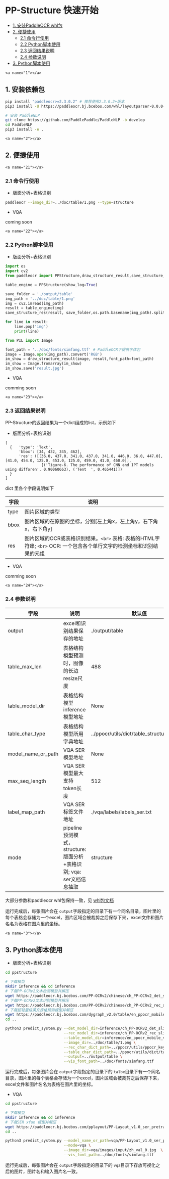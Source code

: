 # PP-Structure 快速开始

* [1. 安装PaddleOCR whl包](#1)
* [2. 便捷使用](#2)
  + [2.1 命令行使用](#21)
  + [2.2 Python脚本使用](#22)
  + [2.3 返回结果说明](#23)
  + [2.4 参数说明](#24)
* [3. Python脚本使用](#3)

`<a name="1"></a>`

## 1. 安装依赖包

```bash
pip install "paddleocr>=2.3.0.2" # 推荐使用2.3.0.2+版本
pip3 install -U https://paddleocr.bj.bcebos.com/whl/layoutparser-0.0.0-py3-none-any.whl

# 安装 PaddleNLP
git clone https://github.com/PaddlePaddle/PaddleNLP -b develop
cd PaddleNLP
pip3 install -e .

```

`<a name="2"></a>`

## 2. 便捷使用

`<a name="21"></a>`

### 2.1 命令行使用

* 版面分析+表格识别

```bash
paddleocr --image_dir=../doc/table/1.png --type=structure
```

* VQA

coming soon

`<a name="22"></a>`

### 2.2 Python脚本使用

* 版面分析+表格识别

```python
import os
import cv2
from paddleocr import PPStructure,draw_structure_result,save_structure_res

table_engine = PPStructure(show_log=True)

save_folder = './output/table'
img_path = '../doc/table/1.png'
img = cv2.imread(img_path)
result = table_engine(img)
save_structure_res(result, save_folder,os.path.basename(img_path).split('.')[0])

for line in result:
    line.pop('img')
    print(line)

from PIL import Image

font_path = '../doc/fonts/simfang.ttf' # PaddleOCR下提供字体包
image = Image.open(img_path).convert('RGB')
im_show = draw_structure_result(image, result,font_path=font_path)
im_show = Image.fromarray(im_show)
im_show.save('result.jpg')
```

* VQA

comming soon

`<a name="23"></a>`

### 2.3 返回结果说明

PP-Structure的返回结果为一个dict组成的list，示例如下

* 版面分析+表格识别

```shell
[
  {   'type': 'Text',
      'bbox': [34, 432, 345, 462],
      'res': ([[36.0, 437.0, 341.0, 437.0, 341.0, 446.0, 36.0, 447.0], [41.0, 454.0, 125.0, 453.0, 125.0, 459.0, 41.0, 460.0]],
                [('Tigure-6. The performance of CNN and IPT models using difforen', 0.90060663), ('Tent  ', 0.465441)])
  }
]
```

dict 里各个字段说明如下

| 字段 | 说明                                                                                                                       |
| ---- | -------------------------------------------------------------------------------------------------------------------------- |
| type | 图片区域的类型                                                                                                             |
| bbox | 图片区域的在原图的坐标，分别[左上角x，左上角y，右下角x，右下角y]                                                           |
| res  | 图片区域的OCR或表格识别结果。`<br>` 表格: 表格的HTML字符串; `<br>` OCR: 一个包含各个单行文字的检测坐标和识别结果的元组 |

* VQA

comming soon

`<a name="24"></a>`

### 2.4 参数说明

| 字段               | 说明                                                                 | 默认值                                       |
| ------------------ | -------------------------------------------------------------------- | -------------------------------------------- |
| output             | excel和识别结果保存的地址                                            | ./output/table                               |
| table_max_len      | 表格结构模型预测时，图像的长边resize尺度                             | 488                                          |
| table_model_dir    | 表格结构模型 inference 模型地址                                      | None                                         |
| table_char_type    | 表格结构模型所用字典地址                                             | ../ppocr/utils/dict/table_structure_dict.txt |
| model_name_or_path | VQA SER模型地址                                                      | None                                         |
| max_seq_length     | VQA SER模型最大支持token长度                                         | 512                                          |
| label_map_path     | VQA SER 标签文件地址                                                 | ./vqa/labels/labels_ser.txt                  |
| mode               | pipeline预测模式，structure: 版面分析+表格识别; vqa: ser文档信息抽取 | structure                                    |

大部分参数和paddleocr whl包保持一致，见 [whl包文档](../doc/doc_ch/whl.md)

运行完成后，每张图片会在 `output`字段指定的目录下有一个同名目录，图片里的每个表格会存储为一个excel，图片区域会被裁剪之后保存下来，excel文件和图片名名为表格在图片里的坐标。

`<a name="3"></a>`

## 3. Python脚本使用

* 版面分析+表格识别

```bash
cd ppstructure

# 下载模型
mkdir inference && cd inference
# 下载PP-OCRv2文本检测模型并解压
wget https://paddleocr.bj.bcebos.com/PP-OCRv2/chinese/ch_PP-OCRv2_det_slim_quant_infer.tar && tar xf ch_PP-OCRv2_det_slim_quant_infer.tar
# 下载PP-OCRv2文本识别模型并解压
wget https://paddleocr.bj.bcebos.com/PP-OCRv2/chinese/ch_PP-OCRv2_rec_slim_quant_infer.tar && tar xf ch_PP-OCRv2_rec_slim_quant_infer.tar
# 下载超轻量级英文表格预测模型并解压
wget https://paddleocr.bj.bcebos.com/dygraph_v2.0/table/en_ppocr_mobile_v2.0_table_structure_infer.tar && tar xf en_ppocr_mobile_v2.0_table_structure_infer.tar
cd ..

python3 predict_system.py --det_model_dir=inference/ch_PP-OCRv2_det_slim_quant_infer \
                          --rec_model_dir=inference/ch_PP-OCRv2_rec_slim_quant_infer \
                          --table_model_dir=inference/en_ppocr_mobile_v2.0_table_structure_infer \
                          --image_dir=../doc/table/1.png \
                          --rec_char_dict_path=../ppocr/utils/ppocr_keys_v1.txt \
                          --table_char_dict_path=../ppocr/utils/dict/table_structure_dict.txt \
                          --output=../output/table \
                          --vis_font_path=../doc/fonts/simfang.ttf
```

运行完成后，每张图片会在 `output`字段指定的目录下的 `talbe`目录下有一个同名目录，图片里的每个表格会存储为一个excel，图片区域会被裁剪之后保存下来，excel文件和图片名名为表格在图片里的坐标。

* VQA

```bash
cd ppstructure

# 下载模型
mkdir inference && cd inference
# 下载SER xfun 模型并解压
wget https://paddleocr.bj.bcebos.com/pplayout/PP-Layout_v1.0_ser_pretrained.tar && tar xf PP-Layout_v1.0_ser_pretrained.tar
cd ..

python3 predict_system.py --model_name_or_path=vqa/PP-Layout_v1.0_ser_pretrained/ \
                          --mode=vqa \
                          --image_dir=vqa/images/input/zh_val_0.jpg  \
                          --vis_font_path=../doc/fonts/simfang.ttf
```

运行完成后，每张图片会在 `output`字段指定的目录下的 `vqa`目录下存放可视化之后的图片，图片名和输入图片名一致。
